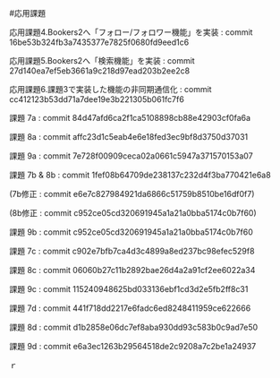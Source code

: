
#応用課題

応用課題4.Bookers2へ「フォロー/フォロワー機能」を実装 : commit 16be53b324fb3a7435377e7825f0680fd9eed1c6

応用課題5.Bookers2へ「検索機能」を実装 : commit 27d140ea7ef5eb3661a9c218d97ead203b2ee2c8

応用課題6.課題3で実装した機能の非同期通信化 : commit cc412123b53dd71a7dee19e3b221305b061fc7f6

課題 7a : commit 84d47afd6ca2f1ca5108898cb88e42903cf0fa6a

課題 8a : commit affc23d1c5eab4e6e18fed3ec9bf8d3750d37031

課題 9a : commit 7e728f00909ceca02a0661c5947a371570153a07

課題 7b & 8b : commit 1fef08b64709de238137c232d4f3ba770421e6a8

(7b修正 : commit e6e7c827984921da6866c51759b8510be16df0f7)

(8b修正 : commit c952ce05cd320691945a1a21a0bba5174c0b7f60)

課題 9b : commit c952ce05cd320691945a1a21a0bba5174c0b7f60

課題 7c : commit c902e7bfb7ca4d3c4899a8ed237bc98efec529f8

課題 8c : commit 06060b27c11b2892bae26d4a2a91cf2ee6022a34

課題 9c : commit 115240948625bd033136ebf1cd3d2e5fb2ff8c31

課題 7d : commit 441f718dd2217e6fadc6ed8248411959ce622666

課題 8d : commit d1b2858e06dc7ef8aba930dd93c583b0c9ad7e50

課題 9d : commit e6a3ec1263b29564518de2c9208a7c2be1a24937

ｒ